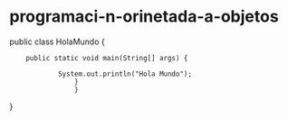 # programaci-n-orinetada-a-objetos
public class HolaMundo {

        public static void main(String[] args) {

                System.out.println("Hola Mundo");
                    }
                    }
}